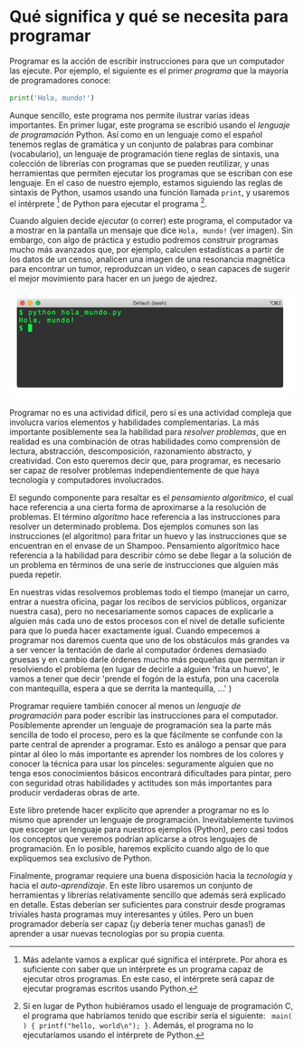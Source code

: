 
# Qué significa y qué se necesita para programar

Programar es la acción de escribir instrucciones para que un computador las ejecute. Por ejemplo, el siguiente es el primer *programa* que la mayoría de programadores conoce:

```python
print('Hola, mundo!')
```

Aunque sencillo, este programa nos permite ilustrar varias ideas importantes. En primer lugar, este programa se escribió usando el *lenguaje de programación* Python. Así como en un lenguaje como el español tenemos reglas de gramática y un conjunto de palabras para combinar (vocabulario), un lenguaje de programación tiene reglas de sintaxis, una colección de librerías con programas que se pueden reutilizar, y unas herramientas que permiten ejecutar los programas que se escriban con ese lenguaje. En el caso de nuestro ejemplo, estamos siguiendo las reglas de sintaxis de Python, usamos usando una función llamada ```print```, y usaremos el intérprete [^interprete] de Python para ejecutar el programa [^c].

[^interprete]: Más adelante vamos a explicar qué significa el intérprete. Por ahora es suficiente con saber que un intérprete es un programa capaz de ejecutar otros programas. En este caso, el intérprete será capaz de ejecutar programas escritos usando Python.

[^c]: Si en lugar de Python hubiéramos usado el lenguaje de programación C, el programa que habríamos tenido que escribir sería el siguiente: ``` main( ) { printf("hello, world\n"); }```. Además, el programa no lo ejecutaríamos usando el intérprete de Python.


Cuando alguien decide *ejecutar* (o correr) este programa, el computador va a mostrar en la pantalla un mensaje que dice ```Hola, mundo!``` (ver imagen). Sin embargo, con algo de práctica y estudio podremos construir programas mucho más avanzados que, por ejemplo, calculen estadísticas a partir de los datos de un censo, analicen una imagen de una resonancia magnética para encontrar un tumor, reproduzcan un video, o sean capaces de sugerir el mejor movimiento para hacer en un juego de ajedrez.


![](./images/hola_mundo.png)

Programar no es una actividad difícil, pero sí es una actividad compleja que involucra varios elementos y habilidades complementarias. La más importante posiblemente sea la habilidad para *resolver problemas*, que en realidad es una combinación de otras habilidades como comprensión de lectura, abstracción, descomposición, razonamiento abstracto, y creatividad. Con esto queremos decir que, para programar, es necesario ser capaz de resolver problemas independientemente de que haya tecnología y computadores involucrados.

El segundo componente para resaltar es el *pensamiento algorítmico*, el cual hace referencia a una cierta forma de aproximarse a la resolución de problemas. El término *algoritmo* hace referencia a las instrucciones para resolver un determinado problema. Dos ejemplos comunes son las instrucciones (el algoritmo) para fritar un huevo y las instrucciones que se encuentran en el envase de un Shampoo. Pensamiento algorítmico hace referencia a la habilidad para describir cómo se debe llegar a la solución de un problema en términos de una serie de instrucciones que alguien más pueda repetir. 

En nuestras vidas resolvemos problemas todo el tiempo (manejar un carro, entrar a nuestra oficina, pagar los recibos de servicios públicos, organizar nuestra casa), pero no necesariamente somos capaces de explicarle a alguien más cada uno de estos procesos con el nivel de detalle suficiente para que lo pueda hacer exactamente igual. Cuando empecemos a programar nos daremos cuenta que uno de los obstáculos más grandes va a ser vencer la tentación de darle al computador órdenes demasiado gruesas y en cambio darle órdenes mucho más pequeñas que permitan ir resolviendo el problema (en lugar de decirle a alguien 'frita un huevo', le vamos a tener que decir 'prende el fogón de la estufa, pon una cacerola con mantequilla, espera a que se derrita la mantequilla, ...' )

Programar requiere también conocer al menos un *lenguaje de programación* para poder escribir las instrucciones para el computador. Posiblemente aprender un lenguaje de programación sea la parte más sencilla de todo el proceso, pero es la que fácilmente se confunde con la parte central de aprender a programar. Esto es análogo a pensar que para pintar al óleo lo más importante es aprender los nombres de los colores y conocer la técnica para usar los pinceles: seguramente alguien que no tenga esos conocimientos básicos encontrará dificultades para pintar, pero con seguridad otras habilidades y actitudes son más importantes para producir verdaderas obras de arte.

Este libro pretende hacer explícito que aprender a programar no es lo mismo que aprender un lenguaje de programación. Inevitablemente tuvimos que escoger un lenguaje para nuestros ejemplos (Python), pero casi todos los conceptos que veremos podrían aplicarse a otros lenguajes de programación. En lo posible, haremos explícito cuando algo de lo que expliquemos sea exclusivo de Python.

Finalmente, programar requiere una buena disposición hacia la *tecnología* y hacia el *auto-aprendizaje*. En este libro usaremos un conjunto de herramientas y librerías relativamente sencillo que además será explicado en detalle. Estas deberían ser suficientes para construir desde programas triviales hasta programas muy interesantes y útiles. Pero un buen programador debería ser capaz (¡y debería tener muchas ganas!) de aprender a usar nuevas tecnologías por su propia cuenta.

